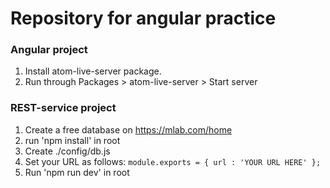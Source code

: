# Repository for angular practice
### Angular project
1. Install atom-live-server package.
2. Run through Packages > atom-live-server > Start server
### REST-service project
1. Create a free database on https://mlab.com/home
2. run 'npm install' in root
3. Create ./config/db.js
4. Set your URL as follows:
`module.exports = {
  url : 'YOUR URL HERE'
};`
3. Run 'npm run dev' in root
